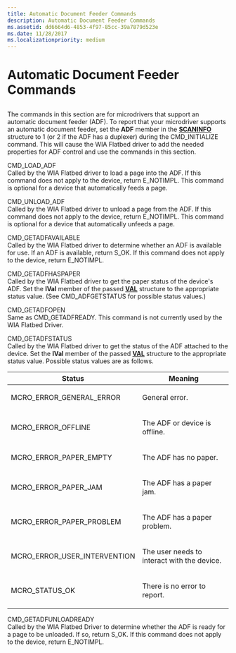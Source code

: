 ```yaml
---
title: Automatic Document Feeder Commands
description: Automatic Document Feeder Commands
ms.assetid: dd6664d6-4853-4f97-85cc-39a7879d523e
ms.date: 11/28/2017
ms.localizationpriority: medium
---
```


# Automatic Document Feeder Commands


## <span id="ddk_automatic_document_feeder_commands_si"></span><span id="DDK_AUTOMATIC_DOCUMENT_FEEDER_COMMANDS_SI"></span>


The commands in this section are for microdrivers that support an automatic document feeder (ADF). To report that your microdriver supports an automatic document feeder, set the **ADF** member in the [**SCANINFO**](https://docs.microsoft.com/windows-hardware/drivers/ddi/wiamicro/ns-wiamicro-_scaninfo) structure to 1 (or 2 if the ADF has a duplexer) during the CMD\_INITIALIZE command. This will cause the WIA Flatbed driver to add the needed properties for ADF control and use the commands in this section.

<span id="CMD_LOAD_ADF"></span><span id="cmd_load_adf"></span>CMD\_LOAD\_ADF  
Called by the WIA Flatbed driver to load a page into the ADF. If this command does not apply to the device, return E\_NOTIMPL. This command is optional for a device that automatically feeds a page.

<span id="CMD_UNLOAD_ADF"></span><span id="cmd_unload_adf"></span>CMD\_UNLOAD\_ADF  
Called by the WIA Flatbed driver to unload a page from the ADF. If this command does not apply to the device, return E\_NOTIMPL. This command is optional for a device that automatically unfeeds a page.

<span id="CMD_GETADFAVAILABLE"></span><span id="cmd_getadfavailable"></span>CMD\_GETADFAVAILABLE  
Called by the WIA Flatbed driver to determine whether an ADF is available for use. If an ADF is available, return S\_OK. If this command does not apply to the device, return E\_NOTIMPL.

<span id="CMD_GETADFHASPAPER"></span><span id="cmd_getadfhaspaper"></span>CMD\_GETADFHASPAPER  
Called by the WIA Flatbed driver to get the paper status of the device's ADF. Set the **lVal** member of the passed [**VAL**](https://docs.microsoft.com/windows-hardware/drivers/ddi/wiamicro/ns-wiamicro-val) structure to the appropriate status value. (See CMD\_ADFGETSTATUS for possible status values.)

<span id="CMD_GETADFOPEN"></span><span id="cmd_getadfopen"></span>CMD\_GETADFOPEN  
Same as CMD\_GETADFREADY. This command is not currently used by the WIA Flatbed Driver.

<span id="CMD_GETADFSTATUS"></span><span id="cmd_getadfstatus"></span>CMD\_GETADFSTATUS  
Called by the WIA Flatbed driver to get the status of the ADF attached to the device. Set the **lVal** member of the passed [**VAL**](https://docs.microsoft.com/windows-hardware/drivers/ddi/wiamicro/ns-wiamicro-val) structure to the appropriate status value. Possible status values are as follows.

<table>
<colgroup>
<col width="50%" />
<col width="50%" />
</colgroup>
<thead>
<tr class="header">
<th>Status</th>
<th>Meaning</th>
</tr>
</thead>
<tbody>
<tr class="odd">
<td><p>MCRO_ERROR_GENERAL_ERROR</p></td>
<td><p>General error.</p></td>
</tr>
<tr class="even">
<td><p>MCRO_ERROR_OFFLINE</p></td>
<td><p>The ADF or device is offline.</p></td>
</tr>
<tr class="odd">
<td><p>MCRO_ERROR_PAPER_EMPTY</p></td>
<td><p>The ADF has no paper.</p></td>
</tr>
<tr class="even">
<td><p>MCRO_ERROR_PAPER_JAM</p></td>
<td><p>The ADF has a paper jam.</p></td>
</tr>
<tr class="odd">
<td><p>MCRO_ERROR_PAPER_PROBLEM</p></td>
<td><p>The ADF has a paper problem.</p></td>
</tr>
<tr class="even">
<td><p>MCRO_ERROR_USER_INTERVENTION</p></td>
<td><p>The user needs to interact with the device.</p></td>
</tr>
<tr class="odd">
<td><p>MCRO_STATUS_OK</p></td>
<td><p>There is no error to report.</p></td>
</tr>
</tbody>
</table>

 

<span id="CMD_GETADFUNLOADREADY"></span><span id="cmd_getadfunloadready"></span>CMD\_GETADFUNLOADREADY  
Called by the WIA Flatbed Driver to determine whether the ADF is ready for a page to be unloaded. If so, return S\_OK. If this command does not apply to the device, return E\_NOTIMPL.

 

 





